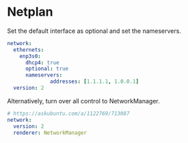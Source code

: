 # Netplan

Set the default interface as optional and set the nameservers.

```yaml
network:
  ethernets:
    enp3s0:
      dhcp4: true
      optional: true
      nameservers:
              addresses: [1.1.1.1, 1.0.0.1]
  version: 2
```

Alternatively, turn over all control to NetworkManager.

```yaml
# https://askubuntu.com/a/1122769/713087
network:
  version: 2
  renderer: NetworkManager
```
